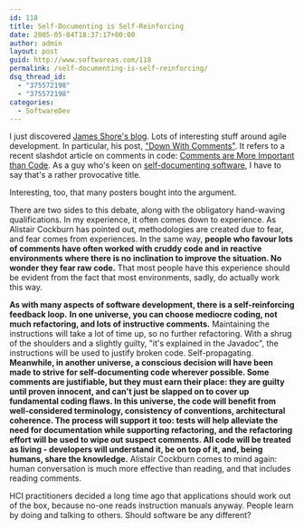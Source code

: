```yaml
---
id: 118
title: Self-Documenting is Self-Reinforcing
date: 2005-05-04T18:37:17+00:00
author: admin
layout: post
guid: http://www.softwareas.com/118
permalink: /self-documenting-is-self-reinforcing/
dsq_thread_id:
  - "375572198"
  - "375572198"
categories:
  - SoftwareDev
---
```

I just discovered [James Shore's blog](http://www.jamesshore.com). Lots of interesting stuff around agile development.
In particular, his post, ["Down With Comments"](http://www.jamesshore.com/Blog/DownWithComments.html). It refers to a recent slashdot article on comments in code: [Comments are More Important than Code](http://developers.slashdot.org/developers/05/04/26/2355242.shtml). As a guy who's keen on [self-documenting software](http://mahemoff.com/paper/software/SelfDocumentingSPA2005/selfdocumentingSpa2005.html), I have to say that's a rather provocative title.

Interesting, too, that many posters bought into the argument.

There are two sides to this debate, along with the obligatory hand-waving qualifications. In my experience, it often comes down to experience. As Alistair Cockburn has pointed out, methodologies are created due to fear, and fear comes from experiences. In the same way, **people who favour lots of comments have often worked with cruddy code and in reactive environments where there is no inclination to improve the situation. No wonder they fear raw code.** That most people have this experience should be evident from the fact that most environments, sadly, do actually work this way.

**As with many aspects of software development, there is a self-reinforcing feedback loop.** **In one universe, you can choose mediocre coding, not much refactoring, and lots of instructive comments.** Maintaining the instructions will take a lot of time up, so no further refactoring. With a shrug of the shoulders and a slightly guilty, "it's explained in the Javadoc", the instructions will be used to justify broken code. Self-propagating. **Meanwhile, in another universe, a conscious decision will have been made to strive for self-documenting code wherever possible. Some comments are justifiable, but they must earn their place: they are guilty until proven innocent, and can't just be slapped on to cover up fundamental coding flaws. In this universe, the code will benefit from well-considered terminology, consistency of conventions, architectural coherence. The process will support it too: tests will help alleviate the need for documentation while supporting refactoring, and the refactoring effort will be used to wipe out suspect comments. All code will be treated as living - developers will understand it, be on top of it, and, being humans, share the knowledge.** Alistair Cockburn comes to mind again: human conversation is much more effective than reading, and that includes reading comments.

HCI practitioners decided a long time ago that applications should work out of the box, because no-one reads instruction manuals anyway. People learn by doing and talking to others. Should software be any different?